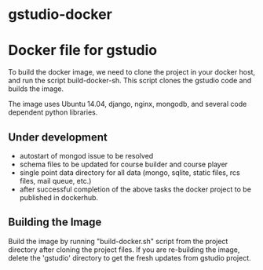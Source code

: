 # gstudio-docker
Docker file for gstudio
=======================

To build the docker image, we need to clone the project in your docker host, and run the script build-docker-sh. This script clones the gstudio code and builds the image. 

The image uses Ubuntu 14.04, django, nginx, mongodb, and several code dependent python libraries. 

Under development
-----------------

- autostart of mongod issue to be resolved
- schema files to be updated for course builder and course player
- single point data directory for all data (mongo, sqlite, static files, rcs files, mail queue, etc.)
- after successful completion of the above tasks the docker project to be published in dockerhub.

Building the Image
------------------

Build the image by running "build-docker.sh" script from the project directory after cloning the project files. If you are re-building the image, delete the 'gstudio' directory to get the fresh updates from gstudio project. 

